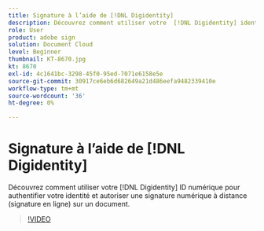```yaml
---
title: Signature à l’aide de [!DNL Digidentity]
description: Découvrez comment utiliser votre  [!DNL Digidentity] identification numérique avec Adobe Sign
role: User
product: adobe sign
solution: Document Cloud
level: Beginner
thumbnail: KT-8670.jpg
kt: 8670
exl-id: 4c1641bc-3298-45f0-95ed-7071e6158e5e
source-git-commit: 30917ce6eb6d682649a21d486eefa9482339410e
workflow-type: tm+mt
source-wordcount: '36'
ht-degree: 0%

---
```


# Signature à l’aide de [!DNL Digidentity]

Découvrez comment utiliser votre [!DNL Digidentity] ID numérique pour authentifier votre identité et autoriser une signature numérique à distance (signature en ligne) sur un document.

>[!VIDEO](https://video.tv.adobe.com/v/336991?hidetitle=true)
